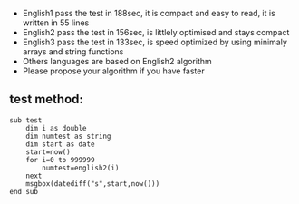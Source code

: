 - English1 pass the test in 188sec, it is compact and easy to read, it is written in 55 lines
- English2 pass the test in 156sec, is littlely optimised and stays compact
- English3 pass the test in 133sec, is speed optimized by using minimaly arrays and string functions
- Others languages are based on English2 algorithm
- Please propose your algorithm if you have faster

## test method:
 
```
sub test
	dim i as double
	dim numtest as string
	dim start as date
	start=now()
	for i=0 to 999999
		numtest=english2(i)
	next
	msgbox(datediff("s",start,now()))
end sub
```
